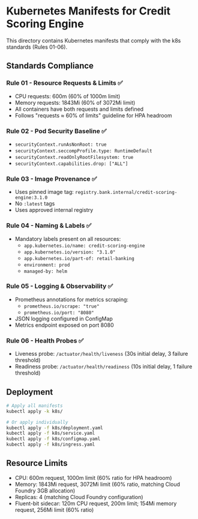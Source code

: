 # Kubernetes Manifests for Credit Scoring Engine

This directory contains Kubernetes manifests that comply with the k8s standards (Rules 01-06).

## Standards Compliance

### Rule 01 - Resource Requests & Limits ✅
- CPU requests: 600m (60% of 1000m limit)
- Memory requests: 1843Mi (60% of 3072Mi limit)
- All containers have both requests and limits defined
- Follows "requests ≈ 60% of limits" guideline for HPA headroom

### Rule 02 - Pod Security Baseline ✅
- `securityContext.runAsNonRoot: true`
- `securityContext.seccompProfile.type: RuntimeDefault`
- `securityContext.readOnlyRootFilesystem: true`
- `securityContext.capabilities.drop: ["ALL"]`

### Rule 03 - Image Provenance ✅
- Uses pinned image tag: `registry.bank.internal/credit-scoring-engine:3.1.0`
- No `:latest` tags
- Uses approved internal registry

### Rule 04 - Naming & Labels ✅
- Mandatory labels present on all resources:
  - `app.kubernetes.io/name: credit-scoring-engine`
  - `app.kubernetes.io/version: "3.1.0"`
  - `app.kubernetes.io/part-of: retail-banking`
  - `environment: prod`
  - `managed-by: helm`

### Rule 05 - Logging & Observability ✅
- Prometheus annotations for metrics scraping:
  - `prometheus.io/scrape: "true"`
  - `prometheus.io/port: "8080"`
- JSON logging configured in ConfigMap
- Metrics endpoint exposed on port 8080

### Rule 06 - Health Probes ✅
- Liveness probe: `/actuator/health/liveness` (30s initial delay, 3 failure threshold)
- Readiness probe: `/actuator/health/readiness` (10s initial delay, 1 failure threshold)

## Deployment

```bash
# Apply all manifests
kubectl apply -k k8s/

# Or apply individually
kubectl apply -f k8s/deployment.yaml
kubectl apply -f k8s/service.yaml
kubectl apply -f k8s/configmap.yaml
kubectl apply -f k8s/ingress.yaml
```

## Resource Limits

- CPU: 600m request, 1000m limit (60% ratio for HPA headroom)
- Memory: 1843Mi request, 3072Mi limit (60% ratio, matching Cloud Foundry 3GB allocation)
- Replicas: 4 (matching Cloud Foundry configuration)
- Fluent-bit sidecar: 120m CPU request, 200m limit; 154Mi memory request, 256Mi limit (60% ratio)
